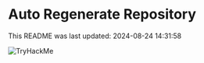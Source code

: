 # Auto Regenerate Repository

This README was last updated: 2024-08-24 14:31:58

 ![TryHackMe](https://tryhackme.com/badge/533634)